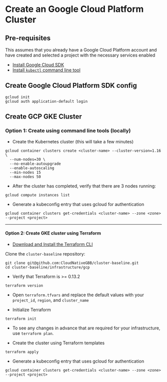 # Create an Google Cloud Platform Cluster

## Pre-requisites

This assumes that you already have a Google Cloud Platform account and have created and selected a project with the necessary services enabled

* [Install Google Cloud SDK](https://cloud.google.com/sdk/docs/quickstarts)
* [Install `kubectl` command line tool](https://kubernetes.io/docs/tasks/tools/install-kubectl/)

## Create Google Cloud Platform SDK config

``` cli
gcloud init
gcloud auth application-default login
```
 
## Create GCP GKE Cluster

### Option 1: Create using command line tools (locally)



* Create the Kubernetes cluster (this will take a few minutes)

``` cli
gcloud container clusters create <cluster-name> --cluster-version=1.16 \
  --num-nodes=30 \
  --no-enable-autoupgrade
  --enable-autoscaling
  --min-nodes 15 
  --max-nodes 50
```

* After the cluster has completed, verify that there are 3 nodes running:

``` cli
gcloud compute instances list
```

* Generate a kubeconfig entry that uses gcloud for authentication

``` cli 
gcloud container clusters get-credentials <cluster-name> --zone <zone> --project <project>
```

---

#### Option 2: Create GKE cluster using Terraform

* [Download and Install the Terraform CLI](https://www.terraform.io/downloads.html)

Clone the `cluster-baseline` repository:

```cli
git clone git@github.com:CloudNativeGBB/cluster-baseline.git
cd cluster-baseline/infrastructure/gcp
```

* Verify that Terraform is >= 0.13.2

``` cli
terraform version
```

* Open `terraform.tfvars` and replace the default values with your `project_id`, `region`, and `cluster_name`

* Initialize Terraform

```cli
terraform init
```

* To see any changes in advance that are required for your infrastructure, use `terraform plan`.

* Create the cluster using Terraform templates

```cli
terraform apply
```

* Generate a kubeconfig entry that uses gcloud for authentication

``` cli 
gcloud container clusters get-credentials <cluster-name> --zone <zone> --project <project>
```
